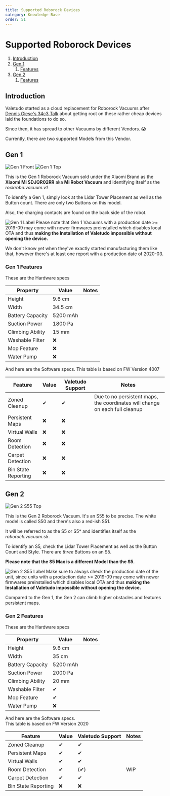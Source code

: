 ```yaml
---
title: Supported Roborock Devices
category: Knowledge Base
order: 51
---
```

# Supported Roborock Devices
1. [Introduction](#introduction)
2. [Gen 1](#gen-1)
    1. [Features](#gen-1-features)
3. [Gen 2](#gen-2)
    1. [Features](#gen-2-features)

## Introduction
Valetudo started as a cloud replacement for Roborock Vacuums after
[Dennis Giese's 34c3 Talk](https://media.ccc.de/v/34c3-9147-unleash_your_smart-home_devices_vacuum_cleaning_robot_hacking)
about getting root on these rather cheap devices laid the foundations to do so.

Since then, it has spread to other Vacuums by different Vendors. 😱

Currently, there are two supported Models from this Vendor.

## Gen 1 <a name="gen-1"></a>
![Gen 1 Front](./img/devices/roborock/gen-1-front.jpg)
![Gen 1 Top](./img/devices/roborock/gen-1-top.jpg)

This is the Gen 1 Roborock Vacuum sold under the Xiaomi Brand as the 
**Xiaomi Mi SDJQR02RR** aka **Mi Robot Vacuum** and identifying itself as the *rockrobo.vacuum.v1*

To identify a Gen 1, simply look at the Lidar Tower Placement as well as the Button count.
There are only two Buttons on this model.

Also, the charging contacts are found on the back side of the robot.

![Gen 1 Label](./img/devices/roborock/gen1-label.jpg)
Please note that Gen 1 Vacuums with a production date >= 2019-09 may come with newer firmwares preinstalled which disables
local OTA and thus **making the Installation of Valetudo impossible without opening the device.**

We don't know yet when they've exactly started manufacturing them like that, however there's at least
one report with a production date of 2020-03.

### Gen 1 Features <a name="gen-1-features"></a>
These are the Hardware specs

| Property         | Value    | Notes |
|------------------|----------|-------|
| Height           | 9.6 cm   |       |
| Width            | 34.5 cm  |       |
| Battery Capacity | 5200 mAh |       |
| Suction Power    | 1800 Pa  |       |
| Climbing Ability | 15 mm    |       |
| Washable Filter  | ❌       |       |
| Mop Feature      | ❌       |       |
| Water Pump       | ❌       |       |

And here are the Software specs.
This table is based on FW Version 4007

| Feature             | Value | Valetudo Support | Notes                                                                       |
|---------------------|-------|------------------|-----------------------------------------------------------------------------|
| Zoned Cleanup       | ✔     | ✔                | Due to no persistent maps, the coordinates will change on each full cleanup |
| Persistent Maps     | ❌     | ❌                |                                                                             |
| Virtual Walls       | ❌     | ❌                |                                                                             |
| Room Detection      | ❌     | ❌                |                                                                             |
| Carpet Detection    | ❌     | ❌                |                                                                             |
| Bin State Reporting | ❌     | ❌                |                                                                             |

## Gen 2 <a name="gen-2"></a>
![Gen 2 S55 Top](./img/devices/roborock/gen2-s55-front.jpg)

This is the Gen 2 Roborock Vacuum. It's an S55 to be precise.
The white model is called S50 and there's also a red-ish S51.

It will be referred to as the S5 or S5* and identifies itself as the *roborock.vacuum.s5*.

To identify an S5, check the Lidar Tower Placement as well as the Button Count and Style.
There are _three_ Buttons on an S5.

**Please note that the S5 Max is a different Model than the S5.**

![Gen 2 S55 Label](./img/devices/roborock/gen2-s55-label.jpg)
Make sure to always check the production date of the unit, since units with a production date >= 2019-09 may come with
newer firmwares preinstalled which disables local OTA and thus **making the Installation of Valetudo impossible without opening the device.**

Compared to the Gen 1, the Gen 2 can climb higher obstacles and features persistent maps.

### Gen 2 Features <a name="gen-2-features"></a>
These are the Hardware specs

| Property         | Value    | Notes |
|------------------|----------|-------|
| Height           | 9.6 cm   |       |
| Width            | 35 cm    |       |
| Battery Capacity | 5200 mAh |       |
| Suction Power    | 2000 Pa  |       |
| Climbing Ability | 20 mm    |       |
| Washable Filter  | ✔       |       |
| Mop Feature      | ✔       |       |
| Water Pump       | ❌       |       |

And here are the Software specs.<br>
This table is based on FW Version 2020

| Feature             | Value | Valetudo Support | Notes |
|---------------------|-------|------------------|-------|
| Zoned Cleanup       | ✔     | ✔                |       |
| Persistent Maps     | ✔     | ✔                |       |
| Virtual Walls       | ✔     | ✔                |       |
| Room Detection      | ✔     | (✔)              | WIP   |
| Carpet Detection    | ✔     | ✔                |       |
| Bin State Reporting | ❌     | ❌                |       |
